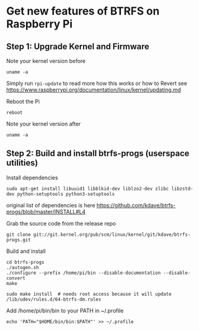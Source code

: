# Get new features of BTRFS on Raspberry Pi


## Step 1: Upgrade Kernel and Firmware

Note your kernel version before
```
uname -a
```

Simply run `rpi-update`
to read more how this works or how to Revert see https://www.raspberrypi.org/documentation/linux/kernel/updating.md

Reboot the Pi
```
reboot
```

Note your kernel version after
```
uname -a
```

## Step 2: Build and install btrfs-progs (userspace utilities)


Install dependencies
```
sudo apt-get install libuuid1 libblkid-dev liblzo2-dev zlibc libzstd-dev python-setuptools python3-setuptools
```
original list of dependencies is here https://github.com/kdave/btrfs-progs/blob/master/INSTALL#L4


Grab the source code from the release repo
```
git clone git://git.kernel.org/pub/scm/linux/kernel/git/kdave/btrfs-progs.git
```

Build and install
```
cd btrfs-progs
./autogen.sh
./configure --prefix /home/pi/bin --disable-documentation --disable-convert
make
```

```
sudo make install  # needs root access because it will update /lib/udev/rules.d/64-btrfs-dm.rules
```

Add /home/pi/bin/bin to your PATH in ~/.profile
```
echo 'PATH="$HOME/bin/bin:$PATH"' >> ~/.profile
```
